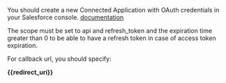 
You should create a new Connected Application with OAuth credentials in your Salesforce console.
[documentation](https://help.salesforce.com/articleView?id=connected_app_create.htm&type=5)

The scope must be set to api and refresh_token and the expiration time greater than 0 
to be able to have a refresh token in case of access token expiration.

For callback url, you should specify:

 **{{redirect_uri}}**
